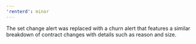 ```yaml
---
'renterd': minor
---
```


The set change alert was replaced with a churn alert that features a similar breakdown of contract changes with details such as reason and size.
